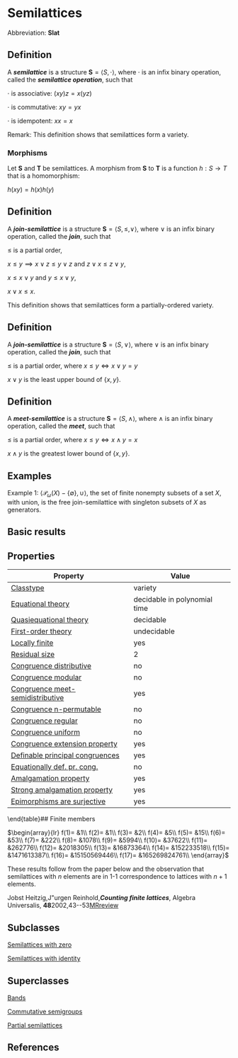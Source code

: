 # Semilattices

Abbreviation: **Slat**
## Definition
A ***semilattice*** is a structure $\mathbf{S}=\langle S,\cdot
\rangle$, where $\cdot$ is an infix binary operation, called the 
***semilattice operation***, such that


$\cdot$ is associative:  $(xy)z=x(yz)$


$\cdot$ is commutative:  $xy=yx$


$\cdot$ is idempotent:  $xx=x$


Remark: 
This definition shows that semilattices form a variety.

### Morphisms
Let $\mathbf{S}$ and $\mathbf{T}$ be semilattices. A morphism from $\mathbf{S}$ to $\mathbf{T}$ is a function $h:S\to T$ that is a homomorphism: 

$h(xy)=h(x)h(y)$

## Definition
A ***join-semilattice*** is a structure $\mathbf{S}=\langle S,\leq,\vee\rangle$, where $\vee$ is an infix binary operation, called the ***join***, such that

$\leq$ is a partial order,

$x\leq y\implies x\vee z\leq y\vee z$ and $z\vee x\leq z\vee y$,

$x\le x\vee y$ and $y\leq x\vee y$,

$x\vee x\leq x$.

This definition shows that semilattices form a partially-ordered variety.
## Definition
A ***join-semilattice*** is a structure $\mathbf{S}=\langle S,\vee
\rangle$, where $\vee$ is an infix binary operation, called the ***join***, such that


$\leq$ is a partial order, where $x\leq y\Longleftrightarrow x\vee y=y$


$x\vee y$ is the least upper bound of $\{x,y\}$.
## Definition
A ***meet-semilattice*** is a structure $\mathbf{S}=\langle S,\wedge
\rangle$, where $\wedge$ is an infix binary operation, called the ***meet***, such that


$\leq$ is a partial order, where $x\leq y\Longleftrightarrow x\wedge y=x$


$x\wedge y$ is the greatest lower bound of $\{x,y\}$.

## Examples
Example 1: $\langle \mathcal{P}_\omega(X)-\{\emptyset\},\cup\rangle$, the set of finite nonempty subsets of a set $X$, with union, is the free join-semilattice with singleton subsets of $X$ as generators.


## Basic results

## Properties


|Property|Value|
|---|---|
|[Classtype](classtype.md)  |variety |
|[Equational theory](equational_theory.md)  |decidable in polynomial time |
|[Quasiequational theory](quasiequational_theory.md)  |decidable |
|[First-order theory](first-order_theory.md)  |undecidable |
|[Locally finite](locally_finite.md)  |yes |
|[Residual size](residual_size.md)  |2 |
|[Congruence distributive](congruence_distributive.md)  |no |
|[Congruence modular](congruence_modular.md)  |no |
|[Congruence meet-semidistributive](congruence_meet-semidistributive.md)  |yes |
|[Congruence n-permutable](congruence_n-permutable.md)  |no |
|[Congruence regular](congruence_regular.md)  |no |
|[Congruence uniform](congruence_uniform.md)  |no |
|[Congruence extension property](congruence_extension_property.md)  |yes |
|[Definable principal congruences](definable_principal_congruences.md)  |yes |
|[Equationally def. pr. cong.](equationally_def._pr._cong..md)  |no |
|[Amalgamation property](amalgamation_property.md)  |yes |
|[Strong amalgamation property](strong_amalgamation_property.md)  |yes |
|[Epimorphisms are surjective](epimorphisms_are_surjective.md)  |yes |
\end{table}## Finite members

$\begin{array}{lr}
f(1)= &1\\
f(2)= &1\\
f(3)= &2\\
f(4)= &5\\
f(5)= &15\\
f(6)= &53\\
f(7)= &222\\
f(8)= &1078\\
f(9)= &5994\\
f(10)= &37622\\
f(11)= &262776\\
f(12)= &2018305\\
f(13)= &16873364\\
f(14)= &152233518\\
f(15)= &1471613387\\
f(16)= &15150569446\\
f(17)= &165269824761\\
\end{array}$

These results follow from the paper below and the observation that semilattices with $n$ elements 
are in 1-1 correspondence to lattices with $n+1$ elements.

Jobst Heitzig,J\"urgen Reinhold,***Counting finite lattices***,
Algebra Universalis,
**48**2002,43--53[MRreview](mrreviews.md)

## Subclasses
[Semilattices with zero](semilattices_with_zeros.md) 

[Semilattices with identity](semilattices_with_identitys.md) 

## Superclasses
[Bands](bands.md)

[Commutative semigroups](commutative_semigroups.md) 

[Partial semilattices](partial_semilattices.md) 


## References



